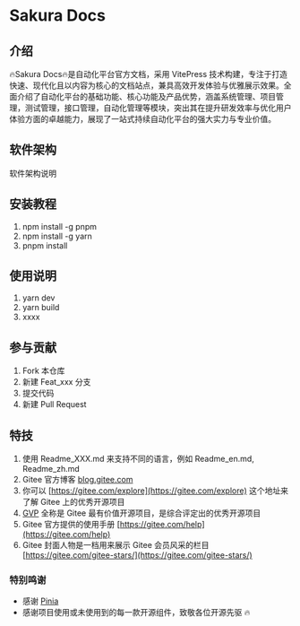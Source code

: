 # Sakura Docs

## 介绍

🔥Sakura Docs🔥是自动化平台官方文档，采用 VitePress 技术构建，专注于打造快速、现代化且以内容为核心的文档站点，兼具高效开发体验与优雅展示效果。全面介绍了自动化平台的基础功能、核心功能及产品优势，涵盖系统管理、项目管理，测试管理，接口管理，自动化管理等模块，突出其在提升研发效率与优化用户体验方面的卓越能力，展现了一站式持续自动化平台的强大实力与专业价值。

## 软件架构

软件架构说明

## 安装教程

1. npm install -g pnpm
2. npm install -g yarn
3. pnpm install

## 使用说明

1. yarn dev
2. yarn build
3. xxxx

## 参与贡献

1. Fork 本仓库
2. 新建 Feat_xxx 分支
3. 提交代码
4. 新建 Pull Request

## 特技

1. 使用 Readme\_XXX.md 来支持不同的语言，例如 Readme\_en.md, Readme\_zh.md
2. Gitee 官方博客 [blog.gitee.com](https://blog.gitee.com)
3. 你可以 [https://gitee.com/explore](https://gitee.com/explore) 这个地址来了解 Gitee 上的优秀开源项目
4. [GVP](https://gitee.com/gvp) 全称是 Gitee 最有价值开源项目，是综合评定出的优秀开源项目
5. Gitee 官方提供的使用手册 [https://gitee.com/help](https://gitee.com/help)
6. Gitee 封面人物是一档用来展示 Gitee 会员风采的栏目 [https://gitee.com/gitee-stars/](https://gitee.com/gitee-stars/)

### 特别鸣谢

- 感谢 [Pinia](https://github.com/vuejs/pinia/blob/v3/packages/docs)
- 感谢项目使用或未使用到的每一款开源组件，致敬各位开源先驱 :fire:

